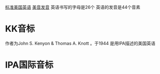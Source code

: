 [标准美国英语](https://en.wikipedia.org/wiki/General_American)
[美音发音](https://pronuncian.com/pronounce-b-sound)
英语书写的字母是26个
英语的发音是44个音素
# KK音标
作者为John S. Kenyon & Thomas A. Knott 。于1944
是用IPA描述的美国英语

# IPA国际音标
